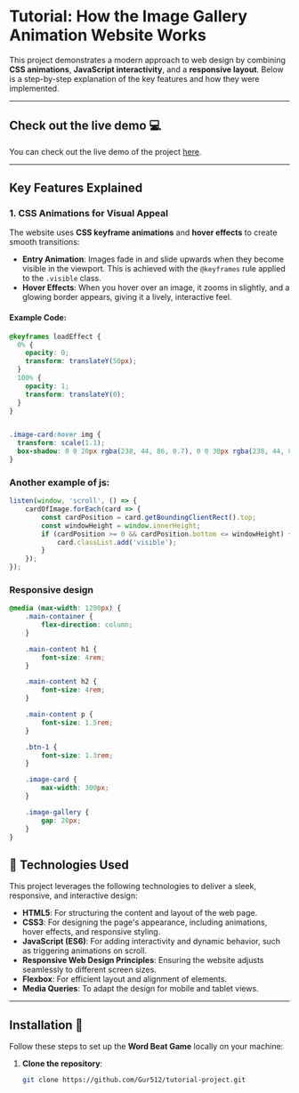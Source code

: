 # Tutorial: How the Image Gallery Animation Website Works

This project demonstrates a modern approach to web design by combining **CSS animations**, **JavaScript interactivity**, and a **responsive layout**. Below is a step-by-step explanation of the key features and how they were implemented.

---
## Check out the live demo :computer:

You can check out the live demo of the project [here](https://github.com/Gur512/tutorial-project.git).



---

## Key Features Explained

### 1. CSS Animations for Visual Appeal
The website uses **CSS keyframe animations** and **hover effects** to create smooth transitions:
- **Entry Animation**: Images fade in and slide upwards when they become visible in the viewport. This is achieved with the `@keyframes` rule applied to the `.visible` class.
- **Hover Effects**: When you hover over an image, it zooms in slightly, and a glowing border appears, giving it a lively, interactive feel.

#### Example Code:
``` css
@keyframes loadEffect {
  0% {
    opacity: 0;
    transform: translateY(50px);
  }
  100% {
    opacity: 1;
    transform: translateY(0);
  }
}


.image-card:hover img {
  transform: scale(1.1);
  box-shadow: 0 0 20px rgba(238, 44, 86, 0.7), 0 0 30px rgba(238, 44, 86, 0.7);
} 
``` 

### Another example of js:
``` javaScript 
listen(window, 'scroll', () => {
    cardOfImage.forEach(card => {
        const cardPosition = card.getBoundingClientRect().top;
        const windowHeight = window.innerHeight;
        if (cardPosition >= 0 && cardPosition.bottom <= windowHeight) {
            card.classList.add('visible');
        }
    });
}); 
```
### Responsive design
``` css
@media (max-width: 1200px) {
    .main-container {
        flex-direction: column;
    }

    .main-content h1 {
        font-size: 4rem;
    }

    .main-content h2 {
        font-size: 4rem;
    }

    .main-content p {
        font-size: 1.5rem;
    }

    .btn-1 {
        font-size: 1.3rem;
    }

    .image-card {
        max-width: 300px;
    }

    .image-gallery {
        gap: 20px;
    }
}
```

## :wrench: Technologies Used
This project leverages the following technologies to deliver a sleek, responsive, and interactive design:
- **HTML5**: For structuring the content and layout of the web page.
- **CSS3**: For designing the page's appearance, including animations, hover effects, and responsive styling.
- **JavaScript (ES6)**: For adding interactivity and dynamic behavior, such as triggering animations on scroll.
- **Responsive Web Design Principles**: Ensuring the website adjusts seamlessly to different screen sizes.
- **Flexbox**: For efficient layout and alignment of elements.
- **Media Queries**: To adapt the design for mobile and tablet views.

--- 
## Installation :iphone:

Follow these steps to set up the **Word Beat Game** locally on your machine:

1. **Clone the repository**:
   ```bash
   git clone https://github.com/Gur512/tutorial-project.git
